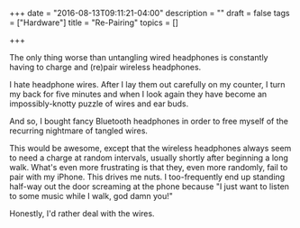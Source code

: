 +++
date = "2016-08-13T09:11:21-04:00"
description = ""
draft = false
tags = ["Hardware"]
title = "Re-Pairing"
topics = []

+++

The only thing worse than untangling wired headphones is constantly having to
charge and (re)pair wireless headphones.

I hate headphone wires. After I lay them out carefully on my counter, I turn my
back for five minutes and when I look again they have become an
impossibly-knotty puzzle of wires and ear buds. 

And so, I bought fancy Bluetooth headphones in order to free myself of the
recurring nightmare of tangled wires.

This would be awesome, except that the wireless headphones always seem to need a
charge at random intervals, usually shortly after beginning a long walk. What's
even more frustrating is that they, even more randomly, fail to pair with my
iPhone. This drives me nuts. I too-frequently end up standing half-way out the
door screaming at the phone because "I just want to listen to some music while I
walk, god damn you!"

Honestly, I'd rather deal with the wires.
